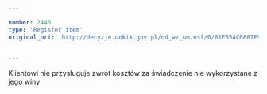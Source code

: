 ```yaml
---

number: 2440
type: 'Register item'
original_uri: 'http://decyzje.uokik.gov.pl/nd_wz_um.nsf/0/81F554C0887F99EFC12578D2003405F6?OpenDocument'


---
```


Klientowi nie przysługuje zwrot kosztów za świadczenie nie wykorzystane z jego winy
